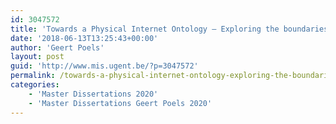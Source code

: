 ```yaml
---
id: 3047572
title: 'Towards a Physical Internet Ontology – Exploring the boundaries of the Internet metaphor (Iriet Danon)'
date: '2018-06-13T13:25:43+00:00'
author: 'Geert Poels'
layout: post
guid: 'http://www.mis.ugent.be/?p=3047572'
permalink: /towards-a-physical-internet-ontology-exploring-the-boundaries-of-the-internet-metaphor/
categories:
    - 'Master Dissertations 2020'
    - 'Master Dissertations Geert Poels 2020'
---
```


